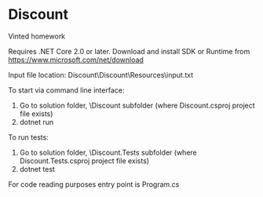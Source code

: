 # Discount
Vinted homework

Requires .NET Core 2.0 or later.
Download and install SDK or Runtime from https://www.microsoft.com/net/download

Input file location: Discount\Discount\Resources\input.txt

To start via command line interface:
  1. Go to solution folder, \Discount subfolder (where Discount.csproj project file exists)
  2. dotnet run
    
To run tests:
  1. Go to solution folder, \Discount.Tests subfolder (where Discount.Tests.csproj project file exists)
  2. dotnet test

For code reading purposes entry point is Program.cs
